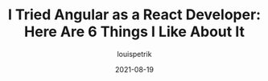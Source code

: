 ---
author: louispetrik
date: 2021-08-19
permalink: false
publisher: js_plainenglish
tags:
  - angular
  - react
  - comparisons
target_url: https://javascript.plainenglish.io/angular-vs-react-8125a541dd2a
title: "I Tried Angular as a React Developer: Here Are 6 Things I Like About It"
---